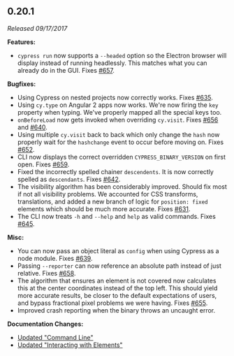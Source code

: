 ## 0.20.1

_Released 09/17/2017_

**Features:**

- `cypress run` now supports a `--headed` option so the Electron browser will
  display instead of running headlessly. This matches what you can already do in
  the GUI. Fixes [#657](https://github.com/cypress-io/cypress/issues/657).

**Bugfixes:**

- Using Cypress on nested projects now correctly works. Fixes
  [#635](https://github.com/cypress-io/cypress/issues/635).
- Using `cy.type` on Angular 2 apps now works. We're now firing the `key`
  property when typing. We've properly mapped all the special keys too.
- `onBeforeLoad` now gets invoked when overriding `cy.visit`. Fixes
  [#656](https://github.com/cypress-io/cypress/issues/656) and
  [#640](https://github.com/cypress-io/cypress/issues/640).
- Using multiple `cy.visit` back to back which only change the `hash` now
  properly wait for the `hashchange` event to occur before moving on. Fixes
  [#652](https://github.com/cypress-io/cypress/issues/652).
- CLI now displays the correct overridden `CYPRESS_BINARY_VERSION` on first
  open. Fixes [#659](https://github.com/cypress-io/cypress/issues/659).
- Fixed the incorrectly spelled chainer `descendents`. It is now correctly
  spelled as `descendants`. Fixes
  [#642](https://github.com/cypress-io/cypress/issues/642).
- The visibility algorithm has been considerably improved. Should fix most if
  not all visibility problems. We accounted for CSS transforms, translations,
  and added a new branch of logic for `position: fixed` elements which should be
  much more accurate. Fixes
  [#631](https://github.com/cypress-io/cypress/issues/631).
- The CLI now treats `-h` and `--help` and `help` as valid commands. Fixes
  [#645](https://github.com/cypress-io/cypress/issues/645).

**Misc:**

- You can now pass an object literal as `config` when using Cypress as a node
  module. Fixes [#639](https://github.com/cypress-io/cypress/issues/639).
- Passing `--reporter` can now reference an absolute path instead of just
  relative. Fixes [#658](https://github.com/cypress-io/cypress/issues/658).
- The algorithm that ensures an element is not covered now calculates this at
  the center coordinates instead of the top left. This should yield more
  accurate results, be closer to the default expectations of users, and bypass
  fractional pixel problems we were having. Fixes
  [#655](https://github.com/cypress-io/cypress/issues/655).
- Improved crash reporting when the binary throws an uncaught error.

**Documentation Changes:**

- [Updated "Command Line"](/guides/guides/command-line)
- [Updated "Interacting with Elements"](/guides/core-concepts/interacting-with-elements)
